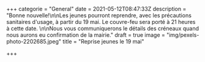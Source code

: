 +++
categorie = "General"
date = 2021-05-12T08:47:33Z
description = "Bonne nouvelle!\n\nLes jeunes pourront reprendre, avec les précautions sanitaires d'usage, à partir du 19 mai. Le couvre-feu sera porté à 21 heures à cette date. \n\nNous vous communiquerons le détails des créneaux quand nous aurons eu confirmation de la mairie."
draft = true
image = "img/pexels-photo-2202685.jpeg"
title = "Reprise jeunes le 19 mai"

+++
